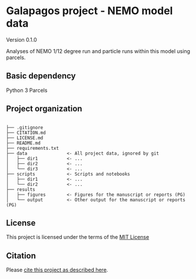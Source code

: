 # Galapagos project - NEMO model data

Version 0.1.0

Analyses of NEMO 1/12 degree run and particle runs within this model using parcels. 

## Basic dependency
Python 3
Parcels

## Project organization

```

├── .gitignore
├── CITATION.md
├── LICENSE.md
├── README.md
├── requirements.txt
├── data               <- All project data, ignored by git
│   ├── dir1           <- ...
│   ├── dir2           <- ...
│   └── dir3           <- ...
├── scripts            <- Scripts and notebooks
│   ├── dir1           <- ...
│   └── dir2           <- ...
├── results
│   ├── figures        <- Figures for the manuscript or reports (PG)
│   └── output         <- Other output for the manuscript or reports (PG)

```


## License

This project is licensed under the terms of the [MIT License](/LICENSE.md)

## Citation

Please [cite this project as described here](/CITATION.md).
